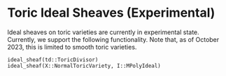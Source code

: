 # Toric Ideal Sheaves (Experimental)

Ideal sheaves on toric varieties are currently in experimental state.
Currently, we support the following functionality. Note that, as of
October 2023, this is limited to smooth toric varieties.
```@docs
ideal_sheaf(td::ToricDivisor)
ideal_sheaf(X::NormalToricVariety, I::MPolyIdeal)
```
